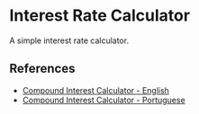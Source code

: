 # Interest Rate Calculator

A simple interest rate calculator.

## References

- [Compound Interest Calculator - English](https://www.calculatorsoup.com/calculators/financial/compound-interest-calculator.php)
- [Compound Interest Calculator - Portuguese](http://www.somatematica.com.br/emedio/finan3.php)
